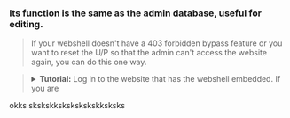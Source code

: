 ### Its function is the same as the admin database, useful for editing.
> If your webshell doesn't have a 403 forbidden bypass feature or you want to reset the U/P so that the admin can't access the website again, you can do this one way.

> <details><summary><b>Tutorial:</b> Log in to the website that has the webshell embedded. If you are</summary>logged in you just need to look for wp-config.php or the config file on the website. Copy all the text concerning the DBadminer starting from the user pass and email, if you have uploaded the admin, enter the DB.</details>







okks skskskkskskskskskksksks

